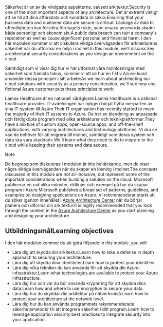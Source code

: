 <span data-ttu-id="cbe24-101">Säkerhet är en av de viktigaste aspekterna, oavsett arkitektur.</span><span class="sxs-lookup"><span data-stu-id="cbe24-101">Security is one of the most important aspects of any architecture.</span></span> <span data-ttu-id="cbe24-102">Det är extremt viktigt att se till att dina affärsdata och kunddata är säkra.</span><span class="sxs-lookup"><span data-stu-id="cbe24-102">Ensuring that your business data and customer data are secure is critical.</span></span> <span data-ttu-id="cbe24-103">Läckage av data till offentligheten kan förstöra företagets rykte, samt orsaka avsevärda skador både personligt och ekonomiskt.</span><span class="sxs-lookup"><span data-stu-id="cbe24-103">A public data breach can ruin a company's reputation as well as cause significant personal and financial harm.</span></span> <span data-ttu-id="cbe24-104">I den här modulen kommer vi att diskutera viktiga överväganden för arkitekturens säkerhet när du utformar en miljö i molnet.</span><span class="sxs-lookup"><span data-stu-id="cbe24-104">In this module, we’ll discuss key architectural security considerations as you design an environment on the cloud.</span></span>

<span data-ttu-id="cbe24-105">Samtidigt som vi visar dig hur vi har utformat våra molnlösningar med säkerhet som främsta fokus, kommer vi att se hur en fiktiv Azure-kund använder dessa principer i sitt arbete:</span><span class="sxs-lookup"><span data-stu-id="cbe24-105">As we learn about architecting our cloud solutions with security as a primary consideration, we'll see how one fictional Azure customer puts these principles to work:</span></span>

<span data-ttu-id="cbe24-106">Lamna Healthcare är en nationell vårdgivare.</span><span class="sxs-lookup"><span data-stu-id="cbe24-106">Lamna Healthcare is a national healthcare provider.</span></span> <span data-ttu-id="cbe24-107">IT-avdelningen har nyligen börjat flytta merparten av sina IT-system till Azure.</span><span class="sxs-lookup"><span data-stu-id="cbe24-107">Their IT organization has recently started to move the majority of their IT systems to Azure.</span></span> <span data-ttu-id="cbe24-108">De har en blandning av anpassade och färdigköpta program med olika arkitekturer och teknikplattformar.</span><span class="sxs-lookup"><span data-stu-id="cbe24-108">They have a mixture of custom apps, open-source apps, and off-the-shelf applications, with varying architectures and technology platforms.</span></span> <span data-ttu-id="cbe24-109">Vi ska se vad de behöver för att migrera till molnet, samtidigt som deras system och data ska vara skyddade.</span><span class="sxs-lookup"><span data-stu-id="cbe24-109">We'll learn what they need to do to migrate to the cloud while keeping their systems and data secure.</span></span>

> [!NOTE]
> <span data-ttu-id="cbe24-110">De begrepp som diskuteras i modulen är inte heltäckande, men de visar några viktiga överväganden när du skapar en lösning i molnet.</span><span class="sxs-lookup"><span data-stu-id="cbe24-110">The concepts discussed in this module are not all-inclusive, but represent some of the important considerations when building a solution on the cloud.</span></span> <span data-ttu-id="cbe24-111">Microsoft publicerar en rad olika mönster, riktlinjer och exempel på hur du skapar program i Azure.</span><span class="sxs-lookup"><span data-stu-id="cbe24-111">Microsoft publishes a broad set of patterns, guidelines, and examples on designing applications on Azure.</span></span> <span data-ttu-id="cbe24-112">Vi rekommenderar starkt att du söker igenom innehållet i [Azure Architecture Center](https://docs.microsoft.com/azure/architecture/) när du börjar planera och utforma din arkitektur.</span><span class="sxs-lookup"><span data-stu-id="cbe24-112">It is highly recommended that you look through the content in the [Azure Architecture Center](https://docs.microsoft.com/azure/architecture/) as you start planning and designing your architecture.</span></span>

## <a name="learning-objectives"></a><span data-ttu-id="cbe24-113">Utbildningsmål</span><span class="sxs-lookup"><span data-stu-id="cbe24-113">Learning objectives</span></span>

<span data-ttu-id="cbe24-114">I den här modulen kommer du att göra följande:</span><span class="sxs-lookup"><span data-stu-id="cbe24-114">In this module, you will:</span></span>

- <span data-ttu-id="cbe24-115">Lära dig att skydda din arkitektur.</span><span class="sxs-lookup"><span data-stu-id="cbe24-115">Learn how to take a defense in depth approach to securing your architecture.</span></span>
- <span data-ttu-id="cbe24-116">Lära dig att skydda dina identiteter.</span><span class="sxs-lookup"><span data-stu-id="cbe24-116">Learn how to protect your identities.</span></span>
- <span data-ttu-id="cbe24-117">Lära dig vilka tekniker du kan använda för att skydda din Azure-infrastruktur.</span><span class="sxs-lookup"><span data-stu-id="cbe24-117">Learn what technologies are available to protect your Azure infrastructure.</span></span>
- <span data-ttu-id="cbe24-118">Lära dig hur och var du bör använda kryptering för att skydda dina data.</span><span class="sxs-lookup"><span data-stu-id="cbe24-118">Learn how and where to use encryption to secure your data.</span></span>
- <span data-ttu-id="cbe24-119">Lära dig hur du skyddar din arkitektur på nätverksnivå.</span><span class="sxs-lookup"><span data-stu-id="cbe24-119">Learn how to protect your architecture at the network level.</span></span>
- <span data-ttu-id="cbe24-120">Lära dig hur du kan använda programmets rekommenderade säkerhetsmetoder till att integrera säkerhet i ditt program.</span><span class="sxs-lookup"><span data-stu-id="cbe24-120">Learn how to leverage application security best practices to integrate security into your application.</span></span>